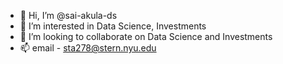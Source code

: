 - 👋 Hi, I’m @sai-akula-ds
- 👀 I’m interested in Data Science, Investments
- 💞️ I’m looking to collaborate on Data Science and Investments
- 📫 email - sta278@stern.nyu.edu

<!---
sai-akula-ds/sai-akula-ds is a ✨ special ✨ repository because its `README.md` (this file) appears on your GitHub profile.
You can click the Preview link to take a look at your changes.
--->
